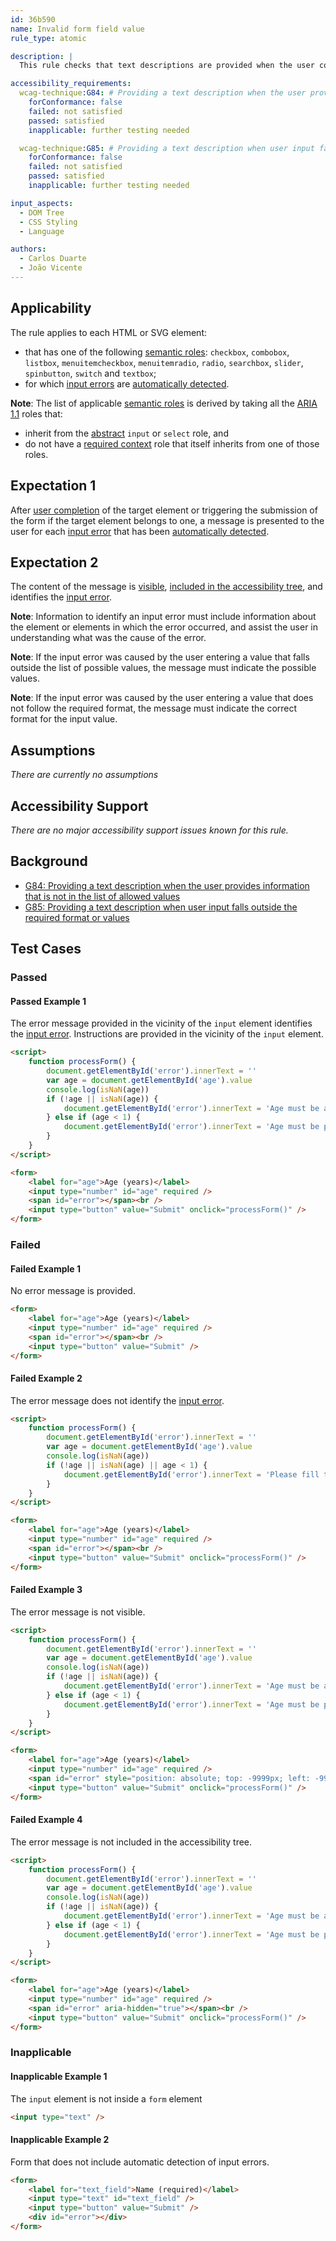 ```yaml
---
id: 36b590
name: Invalid form field value
rule_type: atomic

description: |
  This rule checks that text descriptions are provided when the user completes a form field with information that is not an allowed value or using a not allowed format.

accessibility_requirements:
  wcag-technique:G84: # Providing a text description when the user provides information that is not in the list of allowed values
    forConformance: false
    failed: not satisfied
    passed: satisfied
    inapplicable: further testing needed

  wcag-technique:G85: # Providing a text description when user input falls outside the required format or values
    forConformance: false
    failed: not satisfied
    passed: satisfied
    inapplicable: further testing needed

input_aspects:
  - DOM Tree
  - CSS Styling
  - Language

authors:
  - Carlos Duarte
  - João Vicente
---
```


## Applicability

The rule applies to each HTML or SVG element:

- that has one of the following [semantic roles](#semantic-role): `checkbox`, `combobox`, `listbox`, `menuitemcheckbox`, `menuitemradio`, `radio`, `searchbox`, `slider`, `spinbutton`, `switch` and `textbox`;
- for which [input errors](https://www.w3.org/TR/WCAG21/#dfn-input-error) are [automatically detected](#automatic-error-detection).

**Note**: The list of applicable [semantic roles](#semantic-role) is derived by taking all the [ARIA 1.1](https://www.w3.org/TR/wai-aria-1.1/) roles that:

- inherit from the [abstract](https://www.w3.org/TR/wai-aria/#abstract_roles) `input` or `select` role, and
- do not have a [required context](https://www.w3.org/TR/wai-aria/#scope) role that itself inherits from one of those roles.

## Expectation 1

After [user completion](#completed-input-field) of the target element or triggering the submission of the form if the target element belongs to one, a message is presented to the user for each [input error](https://www.w3.org/TR/WCAG21/#dfn-input-error) that has been [automatically detected](#automatic-error-detection).

## Expectation 2

The content of the message is [visible](#visible), [included in the accessibility tree](#included-in-the-accessibility-tree), and identifies the [input error](https://www.w3.org/TR/WCAG21/#dfn-input-error).

**Note**: Information to identify an input error must include information about the element or elements in which the error occurred, and assist the user in understanding what was the cause of the error.

**Note**: If the input error was caused by the user entering a value that falls outside the list of possible values, the message must indicate the possible values.

**Note**: If the input error was caused by the user entering a value that does not follow the required format, the message must indicate the correct format for the input value.

## Assumptions

_There are currently no assumptions_

## Accessibility Support

_There are no major accessibility support issues known for this rule._

## Background

- [G84: Providing a text description when the user provides information that is not in the list of allowed values](https://www.w3.org/WAI/WCAG21/Techniques/general/G84)
- [G85: Providing a text description when user input falls outside the required format or values](https://www.w3.org/WAI/WCAG21/Techniques/general/G85)

## Test Cases

### Passed

#### Passed Example 1

The error message provided in the vicinity of the `input` element identifies the [input error](https://www.w3.org/TR/WCAG21/#dfn-input-error). Instructions are provided in the vicinity of the `input` element.

```html
<script>
	function processForm() {
		document.getElementById('error').innerText = ''
		var age = document.getElementById('age').value
		console.log(isNaN(age))
		if (!age || isNaN(age)) {
			document.getElementById('error').innerText = 'Age must be a number'
		} else if (age < 1) {
			document.getElementById('error').innerText = 'Age must be positive'
		}
	}
</script>

<form>
	<label for="age">Age (years)</label>
	<input type="number" id="age" required />
	<span id="error"></span><br />
	<input type="button" value="Submit" onclick="processForm()" />
</form>
```

### Failed

#### Failed Example 1

No error message is provided.

```html
<form>
	<label for="age">Age (years)</label>
	<input type="number" id="age" required />
	<span id="error"></span><br />
	<input type="button" value="Submit" />
</form>
```

#### Failed Example 2

The error message does not identify the [input error](https://www.w3.org/TR/WCAG21/#dfn-input-error).

```html
<script>
	function processForm() {
		document.getElementById('error').innerText = ''
		var age = document.getElementById('age').value
		console.log(isNaN(age))
		if (!age || isNaN(age) || age < 1) {
			document.getElementById('error').innerText = 'Please fill the field correctly.'
		}
	}
</script>

<form>
	<label for="age">Age (years)</label>
	<input type="number" id="age" required />
	<span id="error"></span><br />
	<input type="button" value="Submit" onclick="processForm()" />
</form>
```

#### Failed Example 3

The error message is not visible.

```html
<script>
	function processForm() {
		document.getElementById('error').innerText = ''
		var age = document.getElementById('age').value
		console.log(isNaN(age))
		if (!age || isNaN(age)) {
			document.getElementById('error').innerText = 'Age must be a number'
		} else if (age < 1) {
			document.getElementById('error').innerText = 'Age must be positive'
		}
	}
</script>

<form>
	<label for="age">Age (years)</label>
	<input type="number" id="age" required />
	<span id="error" style="position: absolute; top: -9999px; left: -9999px;"></span><br />
	<input type="button" value="Submit" onclick="processForm()" />
</form>
```

#### Failed Example 4

The error message is not included in the accessibility tree.

```html
<script>
	function processForm() {
		document.getElementById('error').innerText = ''
		var age = document.getElementById('age').value
		console.log(isNaN(age))
		if (!age || isNaN(age)) {
			document.getElementById('error').innerText = 'Age must be a number'
		} else if (age < 1) {
			document.getElementById('error').innerText = 'Age must be positive'
		}
	}
</script>

<form>
	<label for="age">Age (years)</label>
	<input type="number" id="age" required />
	<span id="error" aria-hidden="true"></span><br />
	<input type="button" value="Submit" onclick="processForm()" />
</form>
```

### Inapplicable

#### Inapplicable Example 1

The `input` element is not inside a `form` element

```html
<input type="text" />
```

#### Inapplicable Example 2

Form that does not include automatic detection of input errors.

```html
<form>
	<label for="text_field">Name (required)</label>
	<input type="text" id="text_field" />
	<input type="button" value="Submit" />
	<div id="error"></div>
</form>
```
